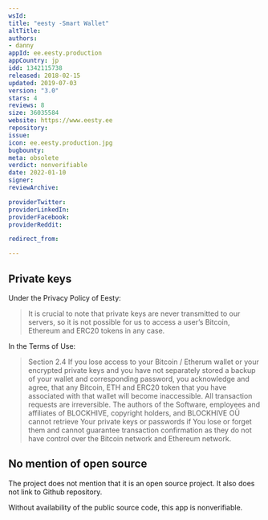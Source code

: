 ```yaml
---
wsId: 
title: "eesty -Smart Wallet"
altTitle: 
authors:
- danny
appId: ee.eesty.production
appCountry: jp
idd: 1342115738
released: 2018-02-15
updated: 2019-07-03
version: "3.0"
stars: 4
reviews: 8
size: 36035584
website: https://www.eesty.ee
repository: 
issue: 
icon: ee.eesty.production.jpg
bugbounty: 
meta: obsolete
verdict: nonverifiable
date: 2022-01-10
signer: 
reviewArchive:

providerTwitter: 
providerLinkedIn: 
providerFacebook: 
providerReddit: 

redirect_from:

---
```


## Private keys

Under the Privacy Policy of Eesty:

> It is crucial to note that private keys are never transmitted to our servers, so it is not possible for us to access a user’s Bitcoin, Ethereum and ERC20 tokens in any case.

In the Terms of Use: 

> Section 2.4 If you lose access to your Bitcoin / Etherum wallet or your encrypted private keys and you have not separately stored a backup of your wallet and corresponding password, you acknowledge and agree, that any Bitcoin, ETH and ERC20 token that you have associated with that wallet will become inaccessible. All transaction requests are irreversible. The authors of the Software, employees and affiliates of BLOCKHIVE, copyright holders, and BLOCKHIVE OÜ cannot retrieve Your private keys or passwords if You lose or forget them and cannot guarantee transaction confirmation as they do not have control over the Bitcoin network and Ethereum network.

## No mention of open source

The project does not mention that it is an open source project. It also does not link to Github repository. 

Without availability of the public source code, this app is nonverifiable.